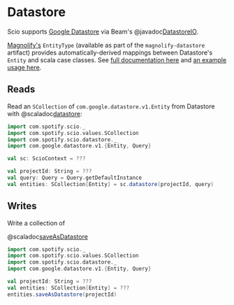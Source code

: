 # Datastore

Scio supports [Google Datastore](https://cloud.google.com/datastore) via Beam's @javadoc[DatastoreIO](org.apache.beam.sdk.io.gcp.datastore.DatastoreIO).

[Magnolify's](https://github.com/spotify/magnolify) `EntityType` (available as part of the `magnolify-datastore` artifact) provides automatically-derived mappings between Datastore's `Entity` and scala case classes. See [full documentation here](https://github.com/spotify/magnolify/blob/main/docs/datastore.md) and [an example usage here](https://spotify.github.io/scio/examples/MagnolifyDatastoreExample.scala.html).

## Reads

Read an `SCollection` of `com.google.datastore.v1.Entity` from Datastore with @scaladoc[datastore](com.spotify.scio.datastore.syntax.ScioContextOps#datastore(projectId:String,query:com.google.datastore.v1.Query,namespace:String):com.spotify.scio.values.SCollection[com.google.datastore.v1.Entity]):

```scala mdoc:compile-only
import com.spotify.scio._
import com.spotify.scio.values.SCollection
import com.spotify.scio.datastore._
import com.google.datastore.v1.{Entity, Query}

val sc: ScioContext = ???

val projectId: String = ???
val query: Query = Query.getDefaultInstance
val entities: SCollection[Entity] = sc.datastore(projectId, query)
```

## Writes

Write a collection of 

@scaladoc[saveAsDatastore](com.spotify.scio.datastore.syntax.SCollectionEntityOps#saveAsDatastore(projectId:String):com.spotify.scio.io.ClosedTap[Nothing])

```scala mdoc:compile-only
import com.spotify.scio._
import com.spotify.scio.values.SCollection
import com.spotify.scio.datastore._
import com.google.datastore.v1.{Entity, Query}

val projectId: String = ???
val entities: SCollection[Entity] = ???
entities.saveAsDatastore(projectId)
```
